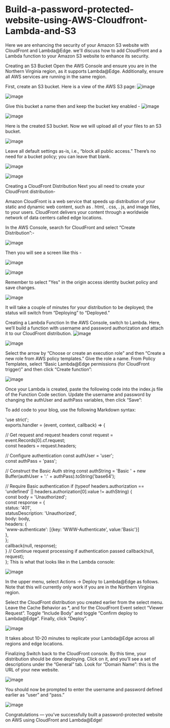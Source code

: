 # Build-a-password-protected-website-using-AWS-Cloudfront-Lambda-and-S3
Here we are enhancing the security of your Amazon S3 website with CloudFront and Lambda@Edge.
we'll discuss how to add CloudFront and a Lambda function to your Amazon S3 website to enhance its security.

Creating an S3 Bucket
Open the AWS Console and ensure you are in the Northern Virginia region, as it supports Lambda@Edge. Additionally, ensure all AWS services are running in the same region.

First, create an S3 bucket. Here is a view of the AWS S3 page:
![image](https://github.com/user-attachments/assets/cc8fa018-5f88-4eae-a13d-d2415222ef0b)

![image](https://github.com/user-attachments/assets/b7de6811-8ec3-40ec-b88c-c0660f38c117)


Give this bucket a name then and keep the bucket key enabled -
![image](https://github.com/user-attachments/assets/a013449f-4308-4d26-805a-de63db546705)

![image](https://github.com/user-attachments/assets/29c5e99b-a54d-47e5-b55e-4e5afc8b4915)


Here is the created S3 bucket. Now we will upload all of your files to an S3 bucket.

![image](https://github.com/user-attachments/assets/f7d5bd6a-2033-46b4-9f57-9f35361d6401)

Leave all default settings as-is, i.e., “block all public access.” There’s no need for a bucket policy; you can leave that blank.

![image](https://github.com/user-attachments/assets/e9c0fd89-b030-4867-87ca-2ec788f4fc87)

![image](https://github.com/user-attachments/assets/8b604943-a5df-4a05-af32-df901b2af3ad)

Creating a CloudFront Distribution
Next you all need to create your CloudFront distribution-

Amazon CloudFront is a web service that speeds up distribution of your static and dynamic web content, such as . html, . css, . js, and image files, to your users. CloudFront delivers your content through a worldwide network of data centers called edge locations.

In the AWS Console, search for CloudFront and select “Create Distribution”:-

![image](https://github.com/user-attachments/assets/3b9fb196-8349-4b2f-9d9a-84e445ed7302)

Then you will see a screen like this -

![image](https://github.com/user-attachments/assets/da16c478-27cc-46f7-8d3d-d871329b8ce2)

![image](https://github.com/user-attachments/assets/577f457a-9d99-416e-b2f4-8eaa5ecd7cc5)


Remember to select "Yes" in the origin access identity bucket policy and save changes.

![image](https://github.com/user-attachments/assets/2956cc11-8f53-430a-9345-f56ded1f0e0a)

It will take a couple of minutes for your distribution to be deployed; the status will switch from “Deploying” to “Deployed.”

Creating a Lambda Function
In the AWS Console, switch to Lambda. Here, we’ll build a function with username and password authorization and attach it to our CloudFront distribution.
![image](https://github.com/user-attachments/assets/f54c0e5f-2bb1-4af1-8340-9c9eb9c1ff09)

![image](https://github.com/user-attachments/assets/dbaecd60-d926-4643-af9b-d803d8e391dc)

Select the arrow by “Choose or create an execution role” and then “Create a new role from AWS policy templates.” Give the role a name. From Policy Templates, select “Basic Lambda@Edge permissions (for CloudFront trigger)” and then click “Create function”:

![image](https://github.com/user-attachments/assets/ffa613dd-d715-4df4-bb9b-a3686922c6a5)


Once your Lambda is created, paste the following code into the index.js file of the Function Code section. Update the username and password by changing the authUser and authPass variables, then click “Save”:

To add code to your blog, use the following Markdown syntax:

'use strict';  
exports.handler = (event, context, callback) => {  

  // Get request and request headers
  const request = event.Records[0].cf.request;  
  const headers = request.headers;  

  // Configure authentication
  const authUser = 'user';  
  const authPass = 'pass';  

  // Construct the Basic Auth string
  const authString = 'Basic ' + new Buffer(authUser + ':' + authPass).toString('base64');  

  // Require Basic authentication
  if (typeof headers.authorization == 'undefined' || headers.authorization[0].value != authString) {  
    const body = 'Unauthorized';  
    const response = {  
      status: '401',  
      statusDescription: 'Unauthorized',  
      body: body,  
      headers: {  
        'www-authenticate': [{key: 'WWW-Authenticate', value:'Basic'}]  
      },  
    };  
    callback(null, response);  
  } 
   // Continue request processing if authentication passed 
  callback(null, request);  
};
This is what that looks like in the Lambda console:

![image](https://github.com/user-attachments/assets/aa5ad835-f7da-4db9-97b0-4cac6091bb84)


In the upper menu, select Actions -> Deploy to Lambda@Edge as follows. Note that this will currently only work if you are in the Northern Virginia region.

Select the CloudFront distribution you created earlier from the select menu. Leave the Cache Behavior as *, and for the CloudFront Event select “Viewer Request”. Toggle “Include Body” and toggle “Confirm deploy to Lambda@Edge”. Finally, click “Deploy”.

![image](https://github.com/user-attachments/assets/2430f6ec-ada5-4a47-a28e-898668c47a5d)


It takes about 10-20 minutes to replicate your Lambda@Edge across all regions and edge locations.

Finalizing
Switch back to the CloudFront console. By this time, your distribution should be done deploying. Click on it, and you’ll see a set of descriptions under the “General” tab. Look for “Domain Name”: this is the URL of your new website.

![image](https://github.com/user-attachments/assets/63c56b59-d007-48cc-9357-dfb848dcd614)


You should now be prompted to enter the username and password defined earlier as “user” and “pass.”

![image](https://github.com/user-attachments/assets/3771ea09-5375-4b83-9bb6-5bd7c61757df)


Congratulations — you’ve successfully built a password-protected website on AWS using CloudFront and Lambda@Edge!
